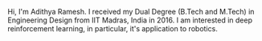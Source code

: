 Hi, I'm Adithya Ramesh. I received my Dual Degree (B.Tech and M.Tech) in Engineering Design from IIT Madras, India in 2016. 
I am interested in deep reinforcement learning, in particular, it's application to robotics.
<!---
adi3e08/adi3e08 is a ✨ special ✨ repository because its `README.md` (this file) appears on your GitHub profile.
You can click the Preview link to take a look at your changes.
--->
